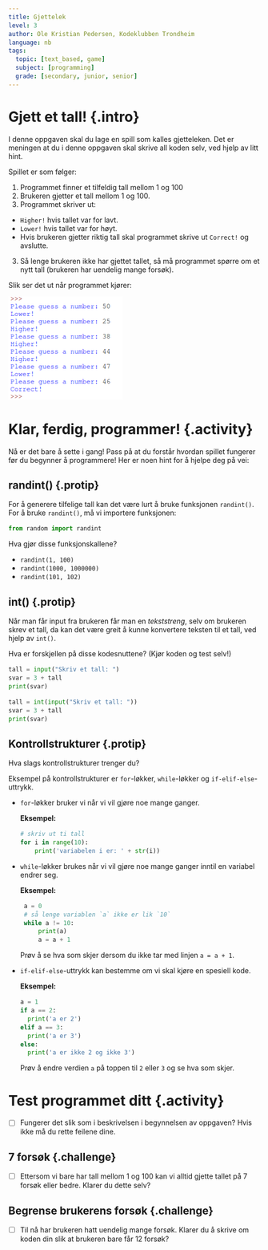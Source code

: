 ```yaml
---
title: Gjettelek
level: 3
author: Ole Kristian Pedersen, Kodeklubben Trondheim
language: nb
tags:
  topic: [text_based, game]
  subject: [programming]
  grade: [secondary, junior, senior]
---
```


# Gjett et tall!  {.intro}

I denne oppgaven skal du lage en spill som kalles gjetteleken. Det er meningen at du i denne oppgaven skal skrive all koden selv, ved hjelp av litt hint.

Spillet er som følger:

1. Programmet finner et tilfeldig tall mellom 1 og 100
1. Brukeren gjetter et tall mellom 1 og 100.
2. Programmet skriver ut:
  * `Higher!` hvis tallet var for lavt.
  * `Lower!` hvis tallet var for høyt.
  *  Hvis brukeren gjetter riktig tall skal programmet skrive ut `Correct!` og avslutte.
3. Så lenge brukeren ikke har gjettet tallet, så må programmet spørre om et nytt tall (brukeren har uendelig mange forsøk).


Slik ser det ut når programmet kjører:

![](python_guessing_game.png)

# Klar, ferdig, programmer! {.activity}

Nå er det bare å sette i gang! Pass på at du forstår hvordan spillet fungerer før du begynner å programmere! Her er noen hint for å hjelpe deg på vei:

## randint() {.protip}

For å generere tilfelige tall kan det være lurt å bruke funksjonen `randint()`.
For å bruke `randint()`, må vi importere funksjonen:

```python
from random import randint
```

Hva gjør disse funksjonskallene?

* `randint(1, 100)`
* `randint(1000, 1000000)`
* `randint(101, 102)`

## int() {.protip}

Når man får input fra brukeren får man en *tekststreng*, selv om brukeren skrev et tall, da kan det være greit å kunne konvertere teksten til et tall, ved hjelp av `int()`.

Hva er forskjellen på disse kodesnuttene? (Kjør koden og test selv!)
```python
tall = input("Skriv et tall: ")
svar = 3 + tall
print(svar)
```

```python
tall = int(input("Skriv et tall: "))
svar = 3 + tall
print(svar)
```

## Kontrollstrukturer {.protip}

Hva slags kontrollstrukturer trenger du?

Eksempel på kontrollstrukturer er `for`-løkker, `while`-løkker og `if-elif-else`-uttrykk.

- `for`-løkker bruker vi når vi vil gjøre noe mange ganger.

  **Eksempel:**
  ```python
  # skriv ut ti tall
  for i in range(10):
      print('variabelen i er: ' + str(i))
  ```

- `while`-løkker brukes når vi vil gjøre noe mange ganger inntil en variabel
  endrer seg.

  **Eksempel:**
  ```python
   a = 0
   # så lenge variablen `a` ikke er lik `10`
   while a != 10:
       print(a)
       a = a + 1
  ```

  Prøv å se hva som skjer dersom du ikke tar med linjen `a = a + 1`.

- `if-elif-else`-uttrykk kan bestemme om vi skal kjøre en spesiell kode.

  **Eksempel:**
  ```python
  a = 1
  if a == 2:
    print('a er 2')
  elif a == 3:
    print('a er 3')
  else:
    print('a er ikke 2 og ikke 3')
  ```

  Prøv å endre verdien `a` på toppen til `2` eller `3` og se hva som skjer.


# Test programmet ditt {.activity}

- [ ] Fungerer det slik som i beskrivelsen i begynnelsen av oppgaven? Hvis ikke må du rette feilene dine.

## 7 forsøk {.challenge}

- [ ] Ettersom vi bare har tall mellom 1 og 100 kan vi alltid gjette tallet på 7 forsøk eller bedre. Klarer du dette selv?

## Begrense brukerens forsøk {.challenge}

- [ ] Til nå har brukeren hatt uendelig mange forsøk. Klarer du å skrive om koden din slik at brukeren bare får 12 forsøk?
